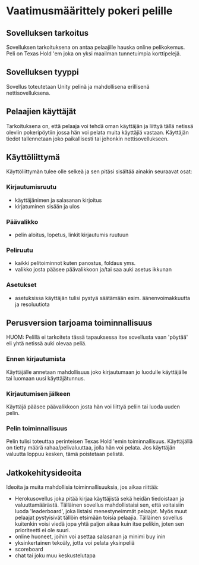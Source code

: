 # Vaatimusmäärittely pokeri pelille

## Sovelluksen tarkoitus

Sovelluksen tarkoituksena on antaa pelaajille hauska online pelikokemus. Peli on Texas Hold 'em joka on yksi maailman tunnetuimpia korttipelejä.

## Sovelluksen tyyppi

Sovellus toteutetaan Unity pelinä ja mahdollisena erillisenä nettisovelluksena.

## Pelaajien käyttäjät

Tarkoituksena on, että pelaaja voi tehdä oman käyttäjän ja liittyä tällä netissä oleviin pokeripöytiin jossa hän voi pelata muita käyttäjiä vastaan. Käyttäjän tiedot tallennetaan joko paikallisesti tai johonkin nettisovellukseen.

## Käyttöliittymä

Käyttöliittymän tulee olle selkeä ja sen pitäsi sisältää ainakin seuraavat osat:

### Kirjautumisruutu

- käyttäjänimen ja salasanan kirjoitus
- kirjatuminen sisään ja ulos

### Päävalikko

- pelin aloitus, lopetus, linkit kirjautumis ruutuun

### Peliruutu

- kaikki pelitoiminnot kuten panostus, foldaus yms.
- valikko josta pääsee päävalikkoon ja/tai saa auki asetus ikkunan

### Asetukset

- asetuksissa käyttäjän tulisi pystyä säätämään esim. äänenvoimakkuutta ja resoluutiota

## Perusversion tarjoama toiminnallisuus

HUOM: Pelillä ei tarkoiteta tässä tapauksessa itse sovellusta vaan 'pöytää' eli yhtä netissä auki olevaa peliä.

### Ennen kirjautumista

Käyttäjälle annetaan mahdollisuus joko kirjautumaan jo luodulle käyttäjälle tai luomaan uusi käyttäjätunnus.

### Kirjautumisen jälkeen

Käyttäjä pääsee päävalikkoon josta hän voi liittyä peliin tai luoda uuden pelin.

### Pelin toiminnallisuus

Pelin tulisi toteuttaa perinteisen Texas Hold 'emin toiminnallisuus. Käyttäjällä on tietty määrä rahaa/pelivaluuttaa, jolla hän voi pelata. Jos käyttäjän valuutta loppuu kesken, tämä poistetaan pelistä.

## Jatkokehitysideoita

Ideoita ja muita mahdollisia toiminnallisuuksia, jos aikaa riittää:

- Herokusovellus joka pitää kirjaa käyttäjistä sekä heidän tiedoistaan ja valuuttamäärästä. Tälläinen sovellus mahdollistaisi sen, että voitaisiin luoda 'leaderboard', joka listaisi menestyneimmät pelaajat. Myös muut pelaajat pystyisivät tällöin etsimään toisia pelaajia. Tälläinen sovellus kuitenkin voisi viedä jopa yhtä paljon aikaa kuin itse pelikin, joten sen prioriteetti ei ole suuri.
- online huoneet, joihin voi asettaa salasanan ja minimi buy inin
- yksinkertainen tekoäly, jotta voi pelata yksinpeliä
- scoreboard
- chat tai joku muu keskustelutapa

